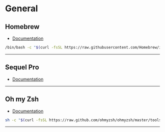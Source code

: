 # General

## Homebrew
- [Documentation](https://brew.sh/)

```bash
/bin/bash -c "$(curl -fsSL https://raw.githubusercontent.com/Homebrew/install/HEAD/install.sh)"
```
---

## Sequel Pro
- [Documentation](https://sequelpro.com/)

---
## Oh my Zsh
- [Documentation](https://ohmyz.sh/)

```bash
sh -c "$(curl -fsSL https://raw.github.com/ohmyzsh/ohmyzsh/master/tools/install.sh)"
```
---
